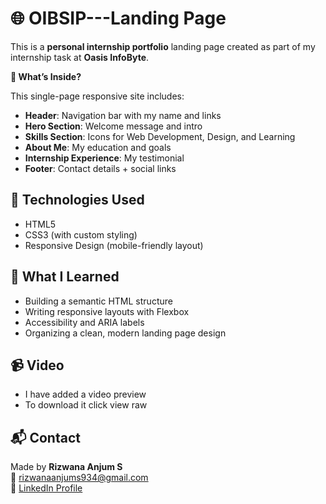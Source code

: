 # 🌐 OIBSIP---Landing Page

This is a **personal internship portfolio** landing page created as part of my internship task at **Oasis InfoByte**.

**📄 What’s Inside?**

This single-page responsive site includes:

- **Header**: Navigation bar with my name and links
- **Hero Section**: Welcome message and intro
- **Skills Section**: Icons for Web Development, Design, and Learning
- **About Me**: My education and goals
- **Internship Experience**: My testimonial
- **Footer**: Contact details + social links

## 🚀 Technologies Used

- HTML5
- CSS3 (with custom styling)
- Responsive Design (mobile-friendly layout)

## 🧠 What I Learned

- Building a semantic HTML structure
- Writing responsive layouts with Flexbox
- Accessibility and ARIA labels
- Organizing a clean, modern landing page design

## 📹 Video 
- I have added a video preview
- To download it click view raw 

## 📬 Contact

Made by **Rizwana Anjum S**  
📧 rizwanaanjums934@gmail.com  
🔗 [LinkedIn Profile](https://www.linkedin.com/in/rizwanaanjums)


